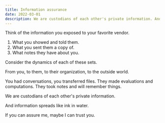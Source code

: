 ```yaml
---
title: Information assurance
date: 2022-03-01
description: We are custodians of each other's private information. And information spreads like ink in water.
---
```


Think of the information you exposed to your favorite vendor.

1. What you showed and told them.
2. What you sent them a copy of.
3. What notes they have about you.

Consider the dynamics of each of these sets.

From you, to them, to their organization, to the outside world.

You had conversations, you transferred files. They made evaluations and computations. They took notes and will remember things.

We are custodians of each other's private information.

And information spreads like ink in water.

If you can assure me, maybe I can trust you.
